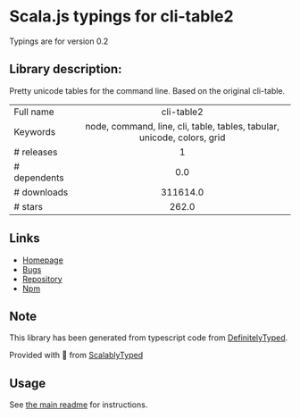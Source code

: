 
# Scala.js typings for cli-table2

Typings are for version 0.2

## Library description:
Pretty unicode tables for the command line. Based on the original cli-table.

|                    |                 |
| ------------------ | :-------------: |
| Full name          | cli-table2 |
| Keywords           | node, command, line, cli, table, tables, tabular, unicode, colors, grid |
| # releases         | 1 |
| # dependents       | 0.0 |
| # downloads        | 311614.0 |
| # stars            | 262.0 |

## Links
- [Homepage](https://github.com/jamestalmage/cli-table2)
- [Bugs](https://github.com/jamestalmage/cli-table2/issues)
- [Repository](https://github.com/jamestalmage/cli-table2)
- [Npm](https://www.npmjs.com/package/cli-table2)
    


## Note
This library has been generated from typescript code from [DefinitelyTyped](https://definitelytyped.org).

Provided with :purple_heart: from [ScalablyTyped](https://github.com/oyvindberg/ScalablyTyped)

## Usage
See [the main readme](../../readme.md) for instructions.


